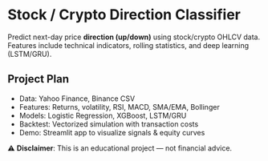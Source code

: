 # Stock / Crypto Direction Classifier

Predict next-day price **direction (up/down)** using stock/crypto OHLCV data.  
Features include technical indicators, rolling statistics, and deep learning (LSTM/GRU).

## Project Plan
- Data: Yahoo Finance, Binance CSV
- Features: Returns, volatility, RSI, MACD, SMA/EMA, Bollinger
- Models: Logistic Regression, XGBoost, LSTM/GRU
- Backtest: Vectorized simulation with transaction costs
- Demo: Streamlit app to visualize signals & equity curves

⚠️ **Disclaimer**: This is an educational project — not financial advice.

